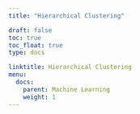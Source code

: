 ```yaml
---
title: "Hierarchical Clustering"

draft: false
toc: true
toc_float: true
type: docs

linktitle: Hierarchical Clustering
menu:
  docs:
    parent: Machine Learning
    weight: 1
---
```






